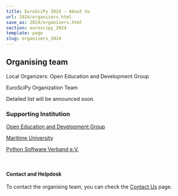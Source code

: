 ```yaml
---
title: EuroSciPy 2024 - About Us
url: 2024/organizers.html
save_as: 2024/organizers.html
section: euroscipy_2024
template: page
slug: organizers_2024
---
```


## Organising team
Local Organizers: Open Education and Development Group

EuroSciPy Organization Team

Detailed list will be announced soon.

### Supporting Institution
[Open Education and Development Group](https://openedg.org/)

[Maritime University](https://www.pm.szczecin.pl/en/)

[Python Software Verband e.V.](https://python-verband.org/)

</br>

#### Contact and Helpdesk

To contact the organising team, you can check the [Contact Us](contact_us.html) page.

</br>
</br>
